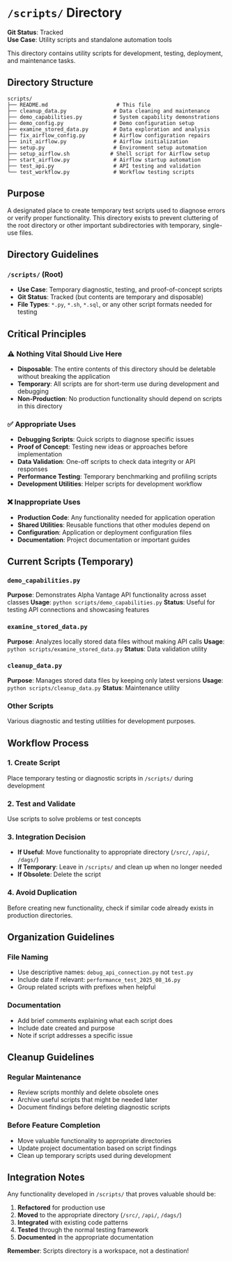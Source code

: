 # `/scripts/` Directory

**Git Status**: Tracked  
**Use Case**: Utility scripts and standalone automation tools

This directory contains utility scripts for development, testing, deployment, and maintenance tasks.

## Directory Structure
```
scripts/
├── README.md                      # This file
├── cleanup_data.py               # Data cleaning and maintenance
├── demo_capabilities.py          # System capability demonstrations
├── demo_config.py                # Demo configuration setup
├── examine_stored_data.py        # Data exploration and analysis
├── fix_airflow_config.py         # Airflow configuration repairs
├── init_airflow.py               # Airflow initialization
├── setup.py                      # Environment setup automation
├── setup_airflow.sh             # Shell script for Airflow setup
├── start_airflow.py              # Airflow startup automation
├── test_api.py                   # API testing and validation
└── test_workflow.py              # Workflow testing scripts
```

## Purpose
A designated place to create temporary test scripts used to diagnose errors or verify proper functionality. This directory exists to prevent cluttering of the root directory or other important subdirectories with temporary, single-use files.

## Directory Guidelines

### `/scripts/` (Root)
- **Use Case**: Temporary diagnostic, testing, and proof-of-concept scripts
- **Git Status**: Tracked (but contents are temporary and disposable)
- **File Types**: `*.py`, `*.sh`, `*.sql`, or any other script formats needed for testing

## Critical Principles

### ⚠️ Nothing Vital Should Live Here
- **Disposable**: The entire contents of this directory should be deletable without breaking the application
- **Temporary**: All scripts are for short-term use during development and debugging
- **Non-Production**: No production functionality should depend on scripts in this directory

### ✅ Appropriate Uses
- **Debugging Scripts**: Quick scripts to diagnose specific issues
- **Proof of Concept**: Testing new ideas or approaches before implementation
- **Data Validation**: One-off scripts to check data integrity or API responses
- **Performance Testing**: Temporary benchmarking and profiling scripts
- **Development Utilities**: Helper scripts for development workflow

### ❌ Inappropriate Uses
- **Production Code**: Any functionality needed for application operation
- **Shared Utilities**: Reusable functions that other modules depend on
- **Configuration**: Application or deployment configuration files
- **Documentation**: Project documentation or important guides

## Current Scripts (Temporary)

### `demo_capabilities.py`
**Purpose**: Demonstrates Alpha Vantage API functionality across asset classes
**Usage**: `python scripts/demo_capabilities.py`
**Status**: Useful for testing API connections and showcasing features

### `examine_stored_data.py`
**Purpose**: Analyzes locally stored data files without making API calls
**Usage**: `python scripts/examine_stored_data.py`
**Status**: Data validation utility

### `cleanup_data.py`
**Purpose**: Manages stored data files by keeping only latest versions
**Usage**: `python scripts/cleanup_data.py`
**Status**: Maintenance utility

### Other Scripts
Various diagnostic and testing utilities for development purposes.

## Workflow Process

### 1. Create Script
Place temporary testing or diagnostic scripts in `/scripts/` during development

### 2. Test and Validate
Use scripts to solve problems or test concepts

### 3. Integration Decision
- **If Useful**: Move functionality to appropriate directory (`/src/`, `/api/`, `/dags/`)
- **If Temporary**: Leave in `/scripts/` and clean up when no longer needed
- **If Obsolete**: Delete the script

### 4. Avoid Duplication
Before creating new functionality, check if similar code already exists in production directories.

## Organization Guidelines

### File Naming
- Use descriptive names: `debug_api_connection.py` not `test.py`
- Include date if relevant: `performance_test_2025_08_16.py`
- Group related scripts with prefixes when helpful

### Documentation
- Add brief comments explaining what each script does
- Include date created and purpose
- Note if script addresses a specific issue

## Cleanup Guidelines

### Regular Maintenance
- Review scripts monthly and delete obsolete ones
- Archive useful scripts that might be needed later
- Document findings before deleting diagnostic scripts

### Before Feature Completion
- Move valuable functionality to appropriate directories
- Update project documentation based on script findings
- Clean up temporary scripts used during development

## Integration Notes
Any functionality developed in `/scripts/` that proves valuable should be:
1. **Refactored** for production use
2. **Moved** to the appropriate directory (`/src/`, `/api/`, `/dags/`)
3. **Integrated** with existing code patterns
4. **Tested** through the normal testing framework
5. **Documented** in the appropriate documentation

**Remember**: Scripts directory is a workspace, not a destination!
